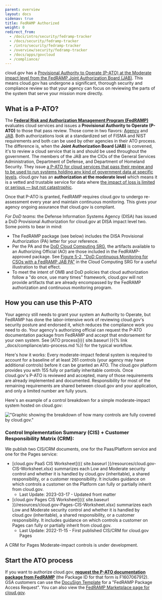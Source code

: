```yaml
---
parent: overview
layout: docs
sidenav: true
title: FedRAMP Authorized
weight: 0
redirect_from:
  - /docs/intro/security/fedramp-tracker
  - /docs/security/fedramp-tracker
  - /intro/security/fedramp-tracker
  - /overview/security/fedramp-tracker
  - /docs/apps/govcloud
  - /compliance/
---
```



cloud.gov has a [Provisional Authority to Operate (P-ATO) at the Moderate impact level from the FedRAMP Joint Authorization Board (JAB)](https://marketplace.fedramp.gov/#!/product/18f-cloudgov). This means cloud.gov has undergone a significant, thorough security and compliance review so that your agency can focus on reviewing the parts of the system that serve your mission more directly.

## What is a P-ATO?

The **[Federal Risk and Authorization Management Program (FedRAMP)](https://www.fedramp.gov/)** evaluates cloud services and issues a **Provisional Authority to Operate (P-ATO)** to those that pass review. Those come in two flavors: [Agency](https://www.fedramp.gov/agency-authorization/) and [JAB](https://www.fedramp.gov/jab-authorization/). Both authorizations look at a standardized set of FISMA and NIST requirements and both can be used by other agencies in their ATO process. The difference is, when the **Joint Authorization Board (JAB)** is convened, it's to review a cloud service that is and should be used throughout the government. The members of the JAB are the CIOs of the General Services Administration, Department of Defense, and Department of Homeland Security. They issue [a P-ATO for cloud services that pass their review and to be used to run systems holding any kind of government data at specific levels](https://marketplace.fedramp.gov/#!/products?status=Compliant&sort=productName&authorizationType=JAB). cloud.gov has an **authorization at the moderate level** which means it is a vetted and trustable service for data where [the impact of loss is limited or serious — but not catastrophic](http://csrc.nist.gov/publications/fips/fips199/FIPS-PUB-199-final.pdf#page=6).

Once that P-ATO is granted, FedRAMP requires cloud.gov to undergo re-assessment every year and maintain continuous monitoring. This gives your agency ongoing assurance that cloud.gov is compliant.

*For DoD teams:* the Defense Information Systems Agency (DISA) has issued a DoD Provisional Authorization for cloud.gov at DISA impact level two. Some points to bear in mind:

* The FedRAMP package (see below) includes the DISA Provisional Authorization (PA) letter for your reference.
* Per the PA and the [DoD Cloud Computing SRG](https://public.cyber.mil/dccs/), the artifacts available to an Authorizing Official (AO) are those included in the FedRAMP-approved package. See [Figure 5-2, "DoD Continuous Monitoring for CSOs with a FedRAMP JAB PA"](https://dl.dod.cyber.mil/wp-content/uploads/cloud/zip/U_Cloud_Computing_SRG_V1R4.zip) in the Cloud Computing SRG for a useful illustration to that effect.
* To meet the intent of OMB and DoD policies that cloud authorization follow a "do once, use many times" framework, cloud.gov will not provide artifacts that are already encompassed by the FedRAMP authorization and continuous monitoring program.  

## How you can use this P-ATO

Your agency still needs to grant your system an Authority to Operate, but FedRAMP has done the labor-intensive work of reviewing cloud.gov's security posture and endorsed it, which reduces the compliance work you need to do. Your agency's authorizing official can request the P-ATO documentation package from FedRAMP and accept that endorsement for your own system. See [ATO process]({{ site.baseurl }}{% link _docs/compliance/ato-process.md %}) for the typical workflow.

Here's how it works: Every moderate-impact federal system is required to account for a baseline of at least 261 controls (your agency may have additional controls) before it can be granted an ATO. The cloud.gov platform provides you with 155 fully or partially inheritable controls. Once cloud.gov's P-ATO is reviewed and accepted, many of those requirements are already implemented and documented. Responsibility for most of the remaining requirements are shared between cloud.gov and your application, and only a limited number are fully yours.

Here's an example of a control breakdown for a simple moderate-impact system hosted on cloud.gov:

!["Graphic showing the breakdown of how many controls are fully covered by cloud.gov."](/_assets/images/fedramp-moderate-controls-new.png)

### Control Implementation Summary (CIS) + Customer Responsibility Matrix (CRM):

We publish two CIS/CRM documents, one for the Paas/Platform service and one for the Pages service:

* [cloud.gov PaaS CIS Worksheet]({{ site.baseurl }}/resources/cloud.gov-CIS-Worksheet.xlsx) summarizes each Low and Moderate security control and whether it is handled by cloud.gov (inheritable), a shared responsibility, or a customer responsibility. It includes guidance on which controls a customer on the Platform can fully or partially inherit from cloud.gov.
  * Last Update: 2023-03-17 - Updated front matter
* [cloud.gov Pages CIS Worksheet]({{ site.baseurl }}/resources/cloud.gov-Pages-CIS-Worksheet.xlsx) summarizes each Low and Moderate security control and whether it is handled by cloud.gov (inheritable), a shared responsibility, or a customer responsibility. It includes guidance on which controls a customer on Pages can fully or partially inherit from cloud.gov.
  * Last Update: 2022-11-15 - First published CIS/CRM for cloud.gov Pages

A CRM for Pages Moderate-impact controls is under development.

## Start the ATO process

If you want to authorize cloud.gov, [**request the P-ATO documentation package from FedRAMP**](https://www.fedramp.gov/assets/resources/documents/Agency_Package_Request_Form.pdf) (the Package ID for that form is F1607067912). GSA customers can use the [DocuSign Template](https://app.docusign.com/templates?view=shared) for a "FedRAMP Package Access Request". You can also view the [FedRAMP Marketplace page for cloud.gov](https://marketplace.fedramp.gov/#/product/18f-cloudgov?sort=productName).
